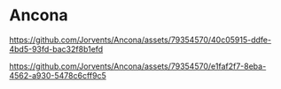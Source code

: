 # Ancona



https://github.com/Jorvents/Ancona/assets/79354570/40c05915-ddfe-4bd5-93fd-bac32f8b1efd



https://github.com/Jorvents/Ancona/assets/79354570/e1faf2f7-8eba-4562-a930-5478c6cff9c5

